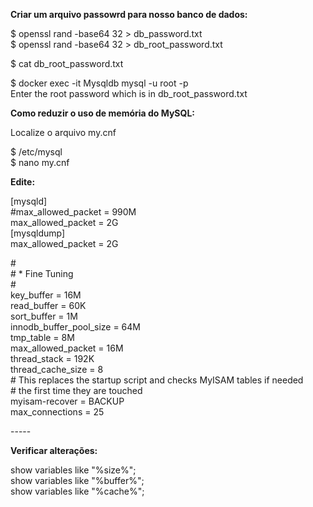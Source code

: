 <p><strong>Criar um arquivo passowrd para nosso banco de dados:</strong></p>
<p>$ openssl rand -base64 32 &gt; db_password.txt<br />$ openssl rand -base64 32 &gt; db_root_password.txt</p>
<p>$ cat db_root_password.txt</p>
<p>$ docker exec -it Mysqldb mysql -u root -p<br />Enter the root password which is in db_root_password.txt</p>
<p><strong>Como reduzir o uso de mem&oacute;ria do MySQL:</strong></p>
<p>Localize o arquivo my.cnf</p>
<p>$ /etc/mysql<br />$ nano my.cnf</p>
<p><strong>Edite:</strong></p>
<p>[mysqld]<br />#max_allowed_packet = 990M<br />max_allowed_packet = 2G<br />[mysqldump]<br />max_allowed_packet = 2G</p>
<p>#<br /># * Fine Tuning<br />#<br />key_buffer = 16M <br />read_buffer = 60K <br />sort_buffer = 1M <br />innodb_buffer_pool_size = 64M <br />tmp_table = 8M <br />max_allowed_packet = 16M <br />thread_stack = 192K <br />thread_cache_size = 8 <br /># This replaces the startup script and checks MyISAM tables if needed<br /># the first time they are touched<br />myisam-recover = BACKUP <br />max_connections = 25</p>
<p>-----</p>
<p><strong>Verificar altera&ccedil;&otilde;es:</strong></p>
<p>show variables like "%size%";<br />show variables like "%buffer%";<br />show variables like "%cache%";</p>
